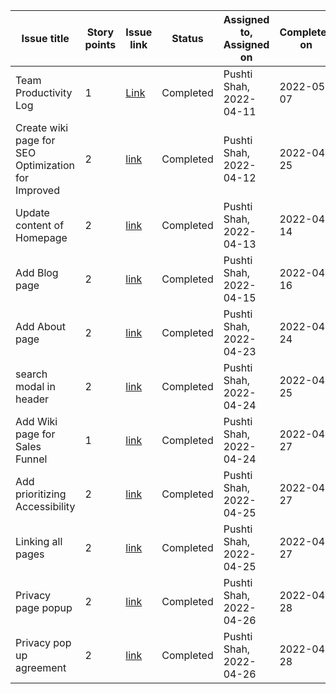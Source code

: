 | Issue title                                                                       | Story points | Issue link                                                                                                                                                | Status    | Assigned to, Assigned on | Completed on | Category      | Status notes                                    |
|-----------------------------------------------------------------------------------|--------------|-----------------------------------------------------------------------------------------------------------------------------------------------------------|-----------|--------------------------|--------------|---------------|-------------------------------------------------|
| Team Productivity Log                                                             | 1            | [Link](https://github.com/NJIT-WIS/project-2-team-straw-hat/issues/63)                                                                                    | Completed | Pushti Shah, 2022-04-11  | 2022-05-07   | Documentation | Created markdown file                           |
| Create wiki page for SEO Optimization for Improved                                | 2            | [link](https://github.com/NJIT-WIS/project-2-team-straw-hat/issues/8)                                                                                     | Completed | Pushti Shah, 2022-04-12  | 2022-04-25   | Documentation | Create the wikipage                             |
| Update content of Homepage                                                        | 2            | [link](https://github.com/NJIT-WIS/project-2-team-straw-hat/issues/9)                                                                                     | Completed | Pushti Shah, 2022-04-13  | 2022-04-14   | Development   | Update content of homepage                      |
| Add Blog page                                                                     | 2            | [link](https://github.com/NJIT-WIS/project-2-team-straw-hat/issues/11)                                                                                    | Completed | Pushti Shah, 2022-04-15  | 2022-04-16   | Development   | Added blog page                                 |
| Add About page                                                                    | 2            | [link](https://github.com/NJIT-WIS/project-2-team-straw-hat/issues/12)                                                                                    | Completed | Pushti Shah, 2022-04-23  | 2022-04-24   | Development   | Added About page                                |
| search modal in header                                                            | 2            | [link](https://github.com/NJIT-WIS/project-2-team-straw-hat/issues/13)                                                                                    | Completed | Pushti Shah, 2022-04-24  | 2022-04-25   | Development   | Added search modal in header                    |
| Add Wiki page for Sales Funnel                                                    | 1            | [link](https://github.com/NJIT-WIS/project-2-team-straw-hat/issues/14)                                                                                    | Completed | Pushti Shah, 2022-04-24  | 2022-04-27   | Documentation | Added wiki page for sales funnel                |
| Add prioritizing Accessibility                                                    | 2            | [link](https://github.com/NJIT-WIS/project-2-team-straw-hat/issues/15)                                                                                    | Completed | Pushti Shah, 2022-04-25  | 2022-04-27   | Development   | Added Prioritizing Accessibility                |
| Linking all pages                                                                 | 2            | [link](https://github.com/NJIT-WIS/project-2-team-straw-hat/issues/27)                                                                                    | Completed | Pushti Shah, 2022-04-25  | 2022-04-27   | Development   | Linking all pages                               |
| Privacy page popup                                                                | 2            | [link](https://github.com/NJIT-WIS/project-2-team-straw-hat/issues/36)                                                                                    | Completed | Pushti Shah, 2022-04-26  | 2022-04-28   | Development   | Privacy page popup                              |
| Privacy pop up agreement                                                          | 2            | [link](https://github.com/NJIT-WIS/project-2-team-straw-hat/issues/44)                                                                                    | Completed | Pushti Shah, 2022-04-26  | 2022-04-28   | Development   | privacy pop up agreement                        |
